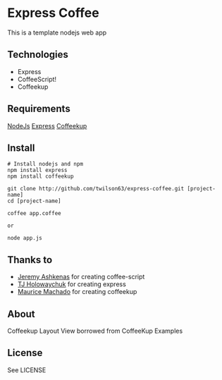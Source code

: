 # Express Coffee

This is a template nodejs web app

## Technologies

* Express
* CoffeeScript!
* Coffeekup

## Requirements

[NodeJs](http://nodejs.org)
[Express](http://expressjs.com)
[Coffeekup](http://coffeekup.org/)


## Install

```
# Install nodejs and npm
npm install express
npm install coffeekup

git clone http://github.com/twilson63/express-coffee.git [project-name]
cd [project-name]

coffee app.coffee

or

node app.js

```

## Thanks to

* [Jeremy Ashkenas](https://github.com/jashkenas) for creating coffee-script
* [TJ Holowaychuk](https://github.com/visionmedia) for creating express
* [Maurice Machado](https://github.com/mauricemach) for creating coffeekup

## About

Coffeekup Layout View borrowed from CoffeeKup Examples

## License

See LICENSE